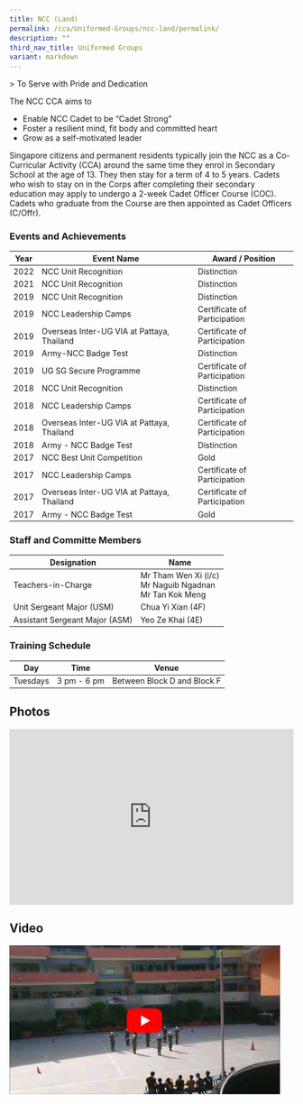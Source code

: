 ```yaml
---
title: NCC (Land)
permalink: /cca/Uniformed-Groups/ncc-land/permalink/
description: ""
third_nav_title: Uniformed Groups
variant: markdown
---
```

&gt; To Serve with Pride and Dedication

The NCC CCA aims to  

*   Enable NCC Cadet to be “Cadet Strong”
*   Foster a resilient mind, fit body and committed heart
*   Grow as a self-motivated leader

Singapore citizens and permanent residents typically join the NCC as a Co-Curricular Activity (CCA) around the same time they enrol in Secondary School at the age of 13. They then stay for a term of 4 to 5 years. Cadets who wish to stay on in the Corps after completing their secondary education may apply to undergo a 2-week Cadet Officer Course (COC). Cadets who graduate from the Course are then appointed as Cadet Officers (C/Offr).

### Events and Achievements

| Year | Event Name | Award / Position |
| --- | --- | --- |
| 2022 | NCC Unit Recognition | Distinction |
| 2021 | NCC Unit Recognition | Distinction |
| 2019 | NCC Unit Recognition | Distinction |
| 2019 | NCC Leadership Camps | Certificate of Participation |
| 2019 | Overseas Inter-UG VIA at Pattaya, Thailand | Certificate of Participation |
| 2019 | Army-NCC Badge Test | Distinction |
| 2019 | UG SG Secure Programme | Certificate of Participation |
| 2018 | NCC Unit Recognition | Distinction |
| 2018 | NCC Leadership Camps | Certificate of Participation |
| 2018 | Overseas Inter-UG VIA at Pattaya, Thailand | Certificate of Participation |
| 2018 | Army - NCC Badge Test | Distinction |
| 2017 | NCC Best Unit Competition | Gold |
| 2017 | NCC Leadership Camps | Certificate of Participation |
| 2017 | Overseas Inter-UG VIA at Pattaya, Thailand | Certificate of Participation |
| 2017 | Army - NCC Badge Test | Gold |


### Staff and Committe Members

| Designation | Name|
|---|---|
| Teachers-in-Charge 	| Mr Tham Wen Xi (i/c)<br>Mr Naguib Ngadnan<br>Mr Tan Kok Meng 	|
| Unit Sergeant Major (USM) 	| Chua Yi Xian (4F) 	|
| Assistant Sergeant Major (ASM) 	| Yeo Ze Khai (4E) 	|

### Training Schedule

| Day | Time | Venue |
| --- | --- | --- |
| Tuesdays | 3 pm - 6 pm | Between Block D and Block F |

Photos
------
<div style="position:relative;width:100%;padding-bottom: 62%;height: 0; overflow: hidden;"><iframe style="position: absolute; top: 0; left: 0; width: 100%; height: 100%;" allowfullscreen="true" frameborder="0" src="https://docs.google.com/presentation/d/e/2PACX-1vTIGTgeo_DpQGzoCcvpQgxkmrU_DS_AcUlhz90vWp0le4H3Kq3d9-StOPDYWk17p24D-5p-4VkTU7t5/embed?start=true&amp;loop=true&amp;delayms=3000"></iframe></div>

Video
-----
[![NCC Fancy Drill](/images/mfss%20-%20ncc%20yt.jpg)](http://www.youtube.com/watch?v=W7IowZGW0DI/)